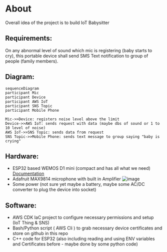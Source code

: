 # About

Overall idea of the project is to build IoT Babysitter

## Requirements:
On any abnormal level of sound which mic is registering (baby starts to cry),
this portable device shall send SMS Text notification to group of people
(family members).

## Diagram:
```mermaid
sequenceDiagram
participant Mic
participant Device
participant AWS IoT
participant SNS Topic
participant Mobile Phone

Mic->>Device: registers noise level above the limit
Device->>AWS IoT: sends request with data (maybe dbs of sound or 1 to 10 level of noise) 
AWS IoT->>SNS Topic: sends data from request
SNS Topic->>Mobile Phone: sends text message to group saying "baby is crying"
```

## Hardware:
- ESP32 based WEMOS D1 mini (compact and has all what we need) [Documentation](https://www.wemos.cc/en/latest/d1/d1_mini.html)
- Adafruit MAX9814 microphone with built in Amplifier ![image](https://cdn-shop.adafruit.com/970x728/1713-03.jpg)
- Some power (not sure yet maybe a battery, maybe some AC/DC converter to plug the device into socket)

## Software:
- AWS CDK IaC project to configure necessary permissions and setup (IoT Thing & SNS)
- Bash/Python script ( AWS Cli ) to grab necessary device certificates and store on github in this repo
- C++ code for ESP32 (also including reading and using ENV variables and Certificates before - maybe done by some python code)

